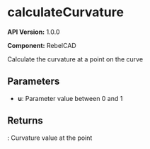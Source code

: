 # calculateCurvature

**API Version:** 1.0.0

**Component:** RebelCAD

Calculate the curvature at a point on the curve

## Parameters

- **u**: Parameter value between 0 and 1

## Returns

: Curvature value at the point

